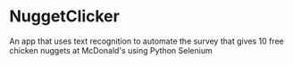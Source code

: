 # NuggetClicker
An app that uses text recognition to automate the survey that gives 10 free chicken nuggets at McDonald's 
using Python Selenium
